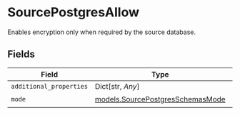 # SourcePostgresAllow

Enables encryption only when required by the source database.


## Fields

| Field                                                                      | Type                                                                       | Required                                                                   | Description                                                                |
| -------------------------------------------------------------------------- | -------------------------------------------------------------------------- | -------------------------------------------------------------------------- | -------------------------------------------------------------------------- |
| `additional_properties`                                                    | Dict[str, *Any*]                                                           | :heavy_minus_sign:                                                         | N/A                                                                        |
| `mode`                                                                     | [models.SourcePostgresSchemasMode](../models/sourcepostgresschemasmode.md) | :heavy_check_mark:                                                         | N/A                                                                        |